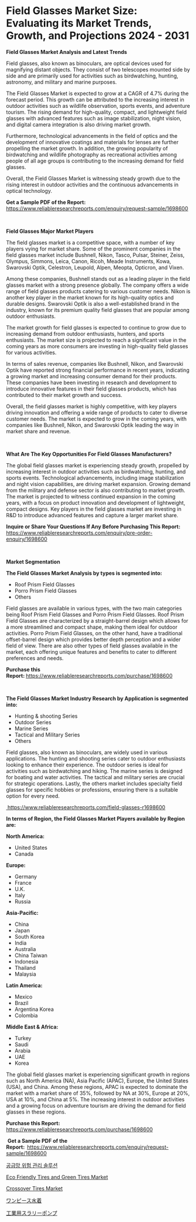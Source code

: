 <p><h1>Field Glasses Market Size: Evaluating its Market Trends, Growth, and Projections 2024 - 2031</h1></p><p><strong>Field Glasses Market Analysis and Latest Trends</strong></p>
<p><p>Field glasses, also known as binoculars, are optical devices used for magnifying distant objects. They consist of two telescopes mounted side by side and are primarily used for activities such as birdwatching, hunting, astronomy, and military and marine purposes.</p><p>The Field Glasses Market is expected to grow at a CAGR of 4.7% during the forecast period. This growth can be attributed to the increasing interest in outdoor activities such as wildlife observation, sports events, and adventure tourism. The rising demand for high-quality, compact, and lightweight field glasses with advanced features such as image stabilization, night vision, and digital camera integration is also driving market growth.</p><p>Furthermore, technological advancements in the field of optics and the development of innovative coatings and materials for lenses are further propelling the market growth. In addition, the growing popularity of birdwatching and wildlife photography as recreational activities among people of all age groups is contributing to the increasing demand for field glasses.</p><p>Overall, the Field Glasses Market is witnessing steady growth due to the rising interest in outdoor activities and the continuous advancements in optical technology.</p></p>
<p><strong>Get a Sample PDF of the Report:&nbsp;</strong> <a href="https://www.reliableresearchreports.com/enquiry/request-sample/1698600">https://www.reliableresearchreports.com/enquiry/request-sample/1698600</a></p>
<p>&nbsp;</p>
<p><strong>Field Glasses Major Market Players</strong></p>
<p><p>The field glasses market is a competitive space, with a number of key players vying for market share. Some of the prominent companies in the field glasses market include Bushnell, Nikon, Tasco, Pulsar, Steiner, Zeiss, Olympus, Simmons, Leica, Canon, Ricoh, Meade Instruments, Kowa, Swarovski Optik, Celestron, Leupold, Alpen, Meopta, Opticron, and Vixen.</p><p>Among these companies, Bushnell stands out as a leading player in the field glasses market with a strong presence globally. The company offers a wide range of field glasses products catering to various customer needs. Nikon is another key player in the market known for its high-quality optics and durable designs. Swarovski Optik is also a well-established brand in the industry, known for its premium quality field glasses that are popular among outdoor enthusiasts.</p><p>The market growth for field glasses is expected to continue to grow due to increasing demand from outdoor enthusiasts, hunters, and sports enthusiasts. The market size is projected to reach a significant value in the coming years as more consumers are investing in high-quality field glasses for various activities.</p><p>In terms of sales revenue, companies like Bushnell, Nikon, and Swarovski Optik have reported strong financial performance in recent years, indicating a growing market and increasing consumer demand for their products. These companies have been investing in research and development to introduce innovative features in their field glasses products, which has contributed to their market growth and success.</p><p>Overall, the field glasses market is highly competitive, with key players driving innovation and offering a wide range of products to cater to diverse customer needs. The market is expected to grow in the coming years, with companies like Bushnell, Nikon, and Swarovski Optik leading the way in market share and revenue.</p></p>
<p>&nbsp;</p>
<p><strong>What Are The Key Opportunities For Field Glasses Manufacturers?</strong></p>
<p><p>The global field glasses market is experiencing steady growth, propelled by increasing interest in outdoor activities such as birdwatching, hunting, and sports events. Technological advancements, including image stabilization and night vision capabilities, are driving market expansion. Growing demand from the military and defense sector is also contributing to market growth. The market is projected to witness continued expansion in the coming years, with a focus on product innovation and development of lightweight, compact designs. Key players in the field glasses market are investing in R&D to introduce advanced features and capture a larger market share.</p></p>
<p><strong>Inquire or Share Your Questions If Any Before Purchasing This Report:</strong> <a href="https://www.reliableresearchreports.com/enquiry/pre-order-enquiry/1698600">https://www.reliableresearchreports.com/enquiry/pre-order-enquiry/1698600</a></p>
<p>&nbsp;</p>
<p><strong>Market Segmentation</strong></p>
<p><strong>The Field Glasses Market Analysis by types is segmented into:</strong></p>
<p><ul><li>Roof Prism Field Glasses</li><li>Porro Prism Field Glasses</li><li>Others</li></ul></p>
<p><p>Field glasses are available in various types, with the two main categories being Roof Prism Field Glasses and Porro Prism Field Glasses. Roof Prism Field Glasses are characterized by a straight-barrel design which allows for a more streamlined and compact shape, making them ideal for outdoor activities. Porro Prism Field Glasses, on the other hand, have a traditional offset-barrel design which provides better depth perception and a wider field of view. There are also other types of field glasses available in the market, each offering unique features and benefits to cater to different preferences and needs.</p></p>
<p><strong>Purchase this Report:&nbsp;</strong><a href="https://www.reliableresearchreports.com/purchase/1698600">https://www.reliableresearchreports.com/purchase/1698600</a></p>
<p>&nbsp;</p>
<p><strong>The Field Glasses Market Industry Research by Application is segmented into:</strong></p>
<p><ul><li>Hunting & shooting Series</li><li>Outdoor Series</li><li>Marine Series</li><li>Tactical and Military Series</li><li>Others</li></ul></p>
<p><p>Field glasses, also known as binoculars, are widely used in various applications. The hunting and shooting series cater to outdoor enthusiasts looking to enhance their experience. The outdoor series is ideal for activities such as birdwatching and hiking. The marine series is designed for boating and water activities. The tactical and military series are crucial for strategic operations. Lastly, the others market includes specialty field glasses for specific hobbies or professions, ensuring there is a suitable option for every need.</p></p>
<p><a href="https://www.reliableresearchreports.com/field-glasses-r1698600">&nbsp;https://www.reliableresearchreports.com/field-glasses-r1698600</a></p>
<p><strong>In terms of Region, the Field Glasses Market Players available by Region are:</strong></p>
<p>
    <p> <strong> North America: </strong>
        <ul>
            <li>United States</li>
            <li>Canada</li>
        </ul>
        </p> 
    <p> <strong> Europe: </strong>
        <ul>
            <li>Germany</li>
            <li>France</li>
            <li>U.K.</li>
            <li>Italy</li>
            <li>Russia</li>
        </ul>
        </p> 
    <p> <strong> Asia-Pacific: </strong>
        <ul>
            <li>China</li>
            <li>Japan</li>
            <li>South Korea</li>
            <li>India</li>
            <li>Australia</li>
            <li>China Taiwan</li>
            <li>Indonesia</li>
            <li>Thailand</li>
            <li>Malaysia</li>
        </ul>
        </p> 
    <p> <strong> Latin America: </strong>
        <ul>
            <li>Mexico</li>
            <li>Brazil</li>
            <li>Argentina Korea</li>
            <li>Colombia</li>
        </ul>
        </p> 
    <p> <strong> Middle East & Africa: </strong>
        <ul>
            <li>Turkey</li>
            <li>Saudi</li>
            <li>Arabia</li>
            <li>UAE</li>
            <li>Korea</li>
        </ul>
    </p>
    </p>
<p><p>The global field glasses market is experiencing significant growth in regions such as North America (NA), Asia Pacific (APAC), Europe, the United States (USA), and China. Among these regions, APAC is expected to dominate the market with a market share of 35%, followed by NA at 30%, Europe at 20%, USA at 10%, and China at 5%. The increasing interest in outdoor activities and a growing focus on adventure tourism are driving the demand for field glasses in these regions.</p></p>
<p><strong>Purchase this Report: </strong><a href="https://www.reliableresearchreports.com/purchase/1698600">https://www.reliableresearchreports.com/purchase/1698600</a></p>
<p>&nbsp;<strong>Get a Sample PDF of the Report:&nbsp;&nbsp;</strong><a href="https://www.reliableresearchreports.com/enquiry/request-sample/1698600">https://www.reliableresearchreports.com/enquiry/request-sample/1698600</a></p>
<p><strong></strong></p>
<p><p><a href="https://github.com/durgin521/Market-Research-Report-List-1/blob/main/937128364235.md">공급망 위험 관리 솔루션</a></p><p><a href="https://github.com/EunaWiegad2023/Market-Research-Report-List-1/blob/main/eco-friendly-tires-and-green-tires-market.md">Eco Friendly Tires and Green Tires Market</a></p><p><a href="https://github.com/edytherolanlouisejk1miz0wig/Market-Research-Report-List-2/blob/main/crossover-tires-market.md">Crossover Tires Market</a></p><p><a href="https://medium.com/@addyserr7687/%E3%83%AF%E3%83%B3%E3%83%94%E3%83%BC%E3%82%B9%E6%B0%B4%E7%9D%80%E5%B8%82%E5%A0%B4%E3%81%AF-%E5%B8%82%E5%A0%B4%E3%82%B7%E3%82%A7%E3%82%A2-%E5%B8%82%E5%A0%B4%E3%83%88%E3%83%AC%E3%83%B3%E3%83%89-%E5%B8%82%E5%A0%B4%E6%88%90%E9%95%B7%E3%81%AB%E9%96%A2%E3%81%99%E3%82%8B%E6%83%85%E5%A0%B1%E3%82%92%E6%8F%90%E4%BE%9B%E3%81%97%E3%81%BE%E3%81%99-a05b1f7bd5dc">ワンピース水着</a></p><p><a href="https://github.com/NovaStamm2023/Market-Research-Report-List-1/blob/main/628847465661.md">工業用スラリーポンプ</a></p></p>